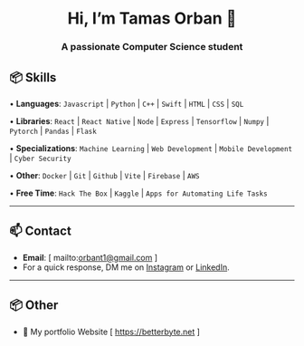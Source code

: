 <h1 align="center">Hi, I’m Tamas Orban 👋</h1>
<h3 align="center">A passionate Computer Science student 

## 📦 Skills
  
• **Languages**: `Javascript` | `Python` | `C++` | `Swift` | `HTML` | `CSS` | `SQL`

• **Libraries**: `React` | `React Native` | `Node` | `Express` | `Tensorflow` | `Numpy` | `Pytorch` | `Pandas` | `Flask`

• **Specializations**: `Machine Learning` | `Web Development` | `Mobile Development` | `Cyber Security`

• **Other**: `Docker` | `Git` | `Github` | `Vite` | `Firebase` | `AWS`

• **Free Time**: `Hack The Box` | `Kaggle` | `Apps for Automating Life Tasks`

---

## 📫 Contact
- **Email**: [ mailto:orbant1@gmail.com ]
- For a quick response, DM me on [Instagram](https://www.instagram.com/mirayatech/) or [LinkedIn](https://www.linkedin.com/in/mirayaabrodi/). 
  
---

## 📦 Other
- 📝 My portfolio Website [ https://betterbyte.net ]





